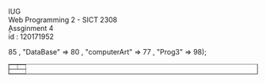 IUG  
Web Programming 2 - SICT 2308  
ِِAssginment 4   
id : 120171952
<!DOCTYPE html>
<html>
<head>
	<title></title>
</head>
<body>
	<?php
	 $Course = array("web2" => 85 , "DataBase" => 80 , "computerArt" => 77 , "Prog3" =>  98);
	<table border="1">
		<tbody>
			<?php
			$total = 0;
			for (reset($Course); $ky=key($Course) ; next($Course)) {
				$total += $Course[$ky];
				?>
				<tr>
					<th><?php echo $ky?> </th>
					<td>
						<?php echo $Course[$ky] ?>
					</td>
					</tr> <? } ?>
				</tbody>
				<tfoot>
					<tr>
						<th colspan="2">
							<? echo $total / 4; ?>
						</th>
					</tr>
				</tfoot>
			</table>
		</body>
		</html>
